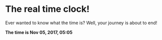 # The real time clock!

Ever wanted to know what the time is? Well, your journey is about to end!

**The time is Nov 05, 2017, 05:05**